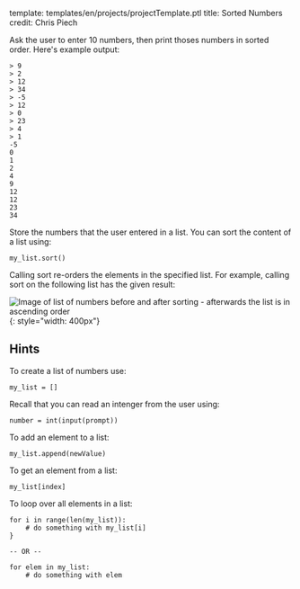 template: templates/en/projects/projectTemplate.ptl
title: Sorted Numbers
credit: Chris Piech

Ask the user to enter 10 numbers, then print thoses numbers in sorted order.  Here's example output:

```
> 9
> 2
> 12
> 34
> -5
> 12
> 0
> 23
> 4
> 1
-5
0
1
2
4
9
12
12
23
34
```

Store the numbers that the user entered in a list. You can sort the content of a list using:

```
my_list.sort()
```

Calling sort re-orders the elements in the specified list. For example, calling sort on the following list has the given result:

![Image of list of numbers before and after sorting - afterwards the list is in ascending order](sorting.png){: style="width: 400px"}

## Hints
To create a list of numbers use:

```
my_list = []
```

Recall that you can read an intenger from the user using:

```
number = int(input(prompt))
```

To add an element to a list:

```
my_list.append(newValue)
```

To get an element from a list:

```
my_list[index]
```

To loop over all elements in a list:

```
for i in range(len(my_list)):
    # do something with my_list[i]
}

-- OR --

for elem in my_list:
	# do something with elem
```
